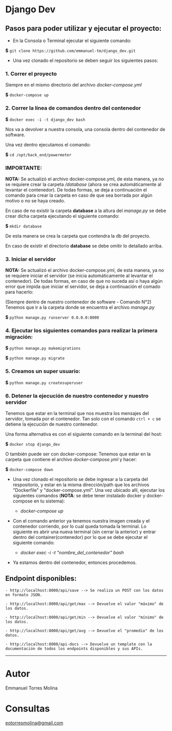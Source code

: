 # Django Dev

## Pasos para poder utilizar y ejecutar el proyecto:

- En la Consola o Terminal ejecutar el siguiente comando: 

**$** `git clone https://github.com/emmanuel-tm/django_dev.git`

- Una vez clonado el repositorio se deben seguir los siguientes pasos:

### 1. Correr el proyecto
Siempre en el mismo directorio del archivo *docker-compose.yml*

**$** `docker-compose up`

### 2. Correr la línea de comandos dentro del contenedor

**$** `docker exec -i -t django_dev bash`

Nos va a devolver a nuestra consola, una consola dentro del contenedor de software.


Una vez dentro ejecutamos el comando:

**$** `cd /opt/back_end/powermeter` 

### **IMPORTANTE:**

**NOTA:** Se actualizó el archivo docker-compose.yml, de esta manera, ya no se
requiere crear la carpeta */database* (ahora se crea automáticamente al levantar el
contenedor). De todas formas, se deja a continuación el comando para crear la carpeta 
en caso de que sea borrada por algún motivo o no se haya creado.

En caso de no existir la carpeta **database** a la altura del *manage.py* se debe
crear dicha carpeta ejecutando el siguiente comando:

**$** `mkdir database`

De esta manera se crea la carpeta que contendra la db del proyecto.

En caso de existir el directorio **database**  se debe omitir lo detallado arriba.

### 3. Iniciar el servidor

**NOTA:** Se actualizó el archivo docker-compose.yml, de esta manera, ya no se
requiere iniciar el servidor (se inicia automáticamente al levantar el contenedor).
De todas formas, en caso de que no suceda así o haya algún error que impida que iniciar
el servidor, se deja a continuación el comado para hacerlo:

(Siempre dentro de nuestro contenedor de software - Comando N°2)  
Tenemos que ir a la carpeta donde se encuentra el archivo *manage.py*  

**$** `python manage.py runserver 0.0.0.0:8000`  

### 4. Ejecutar los siguientes comandos para realizar la primera migración:  

**$** `python manage.py makemigrations`

**$** `python manage.py migrate` 

### 5. Creamos un super usuario:  

**$** `python manage.py createsuperuser`

### 6. Detener la ejecución de nuestro contenedor y nuestro servidor
Tenemos que estar en la terminal que nos muestra los mensajes del servidor, tomada por el contenedor.
Tan solo con el comando `ctrl + c`  se detiene la ejecución de nuestro contenedor.  

Una forma alternativa es con el siguiente comando en la terminal del host:

**$** `docker stop django_dev`  

O también puede ser con docker-compose:
Tenemos que estar en la carpeta que contiene el archivo *docker-compose.yml* y hacer:


**$** `docker-compose down`  

- Una vez clonado el repositorio se debe ingresar a la carpeta del respositorio, y estar en la misma dirección/path que los archivos "Dockerfile" y "docker-compose.yml". Una vez ubicado allí, ejecutar los siguientes comandos (**NOTA**: se debe tener instalado docker y docker-compose en tu sistema):

    - *docker-compose up*

- Con el comando anterior ya tenemos nuestra imagen creada y el contenedor corriendo, por lo cual queda tomada la terminal. Lo siguiente es abrir una nueva terminal (sin cerrar la anterior) y entrar dentro del container(contenedor) por lo que se debe ejecutar el siguiente comando:

    - *docker exec -i -t "nombre_del_contenedor" bash*

- Ya estamos dentro del contenedor, entonces procedemos.


## Endpoint disponibles:

    - http://localhost:8000/api/save --> Se realiza un POST con los datos en formato JSON.

    - http://localhost:8000/api/get/max --> Devuelve el valor "máximo" de los datos.

    - http://localhost:8000/api/get/min --> Devuelve el valor "mínimo" de los datos.

    - http://localhost:8000/api/get/avg --> Devuelve el "promedio" de los datos.

    - http://localhost:8000/api-docs --> Devuelve un template con la documentación de todos los endpoints disponibles y sus APIs.


---
# Autor
Emmanuel Torres Molina

# Consultas
eotorresmolina@gmail.com
